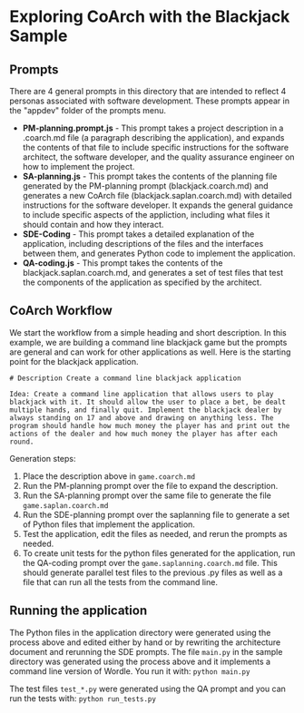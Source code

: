 # Exploring CoArch with the Blackjack Sample

## Prompts

There are 4 general prompts in this directory that are intended to reflect 4 personas associated with software development.  These prompts appear in the "appdev" folder of the prompts menu.

- **PM-planning.prompt.js** - This prompt takes a project description in a .coarch.md file (a paragraph describing the application), and expands the contents of that file to include specific instructions for the software architect, the software developer, and the quality assurance engineer on how to implement the project.
- **SA-planning.js** - This prompt takes the contents of the planning file generated by the PM-planning prompt (blackjack.coarch.md) and generates a new CoArch file (blackjack.saplan.coarch.md) with detailed instructions for the software developer.  It expands the general guidance to include specific aspects of the appliction, including what files it should contain and how they interact.
- **SDE-Coding** - This prompt takes a detailed explanation of the application, including descriptions of the files and the interfaces between them, and generates Python code to implement the application.
- **QA-coding.js** - This prompt takes the contents of the blackjack.saplan.coarch.md, and generates a set of test files that test the components of the application as specified by the architect.

## CoArch Workflow

We start the workflow from a simple heading and short description. In this example, we are building a command line blackjack game but the prompts are general and can work for other applications as well.  Here is the starting point for the blackjack application.

```
# Description Create a command line blackjack application 

Idea: Create a command line application that allows users to play blackjack with it. It should allow the user to place a bet, be dealt multiple hands, and finally quit. Implement the blackjack dealer by always standing on 17 and above and drawing on anything less. The program should handle how much money the player has and print out the actions of the dealer and how much money the player has after each round.
```

Generation steps:
1. Place the description above in ```game.coarch.md```
2. Run the PM-planning prompt over the file to expand the description.
3. Run the SA-planning prompt over the same file to generate the file ```game.saplan.coarch.md```
4. Run the SDE-planning prompt over the saplanning file to generate a set of Python files that implement the application.
5. Test the application, edit the files as needed, and rerun the prompts as needed.
6. To create unit tests for the python files generated for the application, 
run the QA-coding prompt over the ```game.saplanning.coarch.md``` file.  This should
generate parallel test files to the previous .py files as well as a file that can run all the tests from the command line.

## Running the application

The Python files in the application directory were generated using the process above and edited either by hand or by rewriting the architecture document and rerunning the SDE prompts. The file 
```main.py``` in the sample directory was generated using the process above and it implements a command line version of Wordle.  You run it with:
```python main.py```

The test files ```test_*.py``` were generated using the QA prompt and you can run the tests with: ```python run_tests.py```